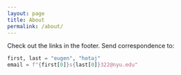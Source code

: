 ```yaml
---
layout: page
title: About
permalink: /about/
---
```


Check out the links in the footer. Send correspondence to:

```python
first, last = "eugen", "hotaj"
email = f"{first[0]}s{last[0]}322@nyu.edu"
```